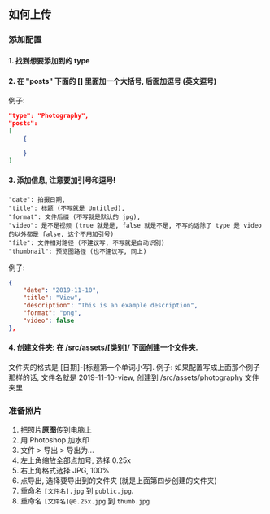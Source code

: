 ## 如何上传

### 添加配置

#### 1. 找到想要添加到的 type
#### 2. 在 "posts" 下面的 [] 里面加一个大括号, 后面加逗号 (英文逗号)

例子:
```json
"type": "Photography",
"posts":
[
    {

    }
]
```

#### 3. 添加信息, 注意要加引号和逗号!

```
"date": 拍摄日期,
"title": 标题 (不写就是 Untitled),
"format": 文件后缀 (不写就是默认的 jpg),
"video": 是不是视频 (true 就是是, false 就是不是, 不写的话除了 type 是 video 的以外都是 false, 这个不用加引号)
"file": 文件相对路径 (不建议写, 不写就是自动识别)
"thumbnail": 预览图路径 (也不建议写, 同上)
```

例子:

```json
{
    "date": "2019-11-10",
    "title": "View",
    "description": "This is an example description",
    "format": "png",
    "video": false
},
```

#### 4. 创建文件夹: 在 /src/assets/[类别]/ 下面创建一个文件夹.

文件夹的格式是 [日期]-[标题第一个单词小写].
例子: 如果配置写成上面那个例子那样的话,
文件名就是 2019-11-10-view,
创建到 /src/assets/photography 文件夹里


### 准备照片

1. 把照片**原图**传到电脑上
2. 用 Photoshop 加水印
3. 文件 > 导出 > 导出为...
4. 左上角缩放全部点加号, 选择 0.25x
5. 右上角格式选择 JPG, 100%
6. 点导出, 选择要导出到的文件夹 (就是上面第四步创建的文件夹)
7. 重命名 `[文件名].jpg` 到 `public.jpg`.
8. 重命名 `[文件名]@0.25x.jpg` 到 `thumb.jpg`
